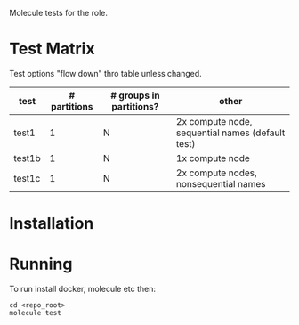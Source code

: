 Molecule tests for the role.

# Test Matrix

Test options "flow down" thro table unless changed.

test   | # partitions | # groups in partitions? | other
---    | ---          | ---                     | ---
test1  | 1            | N                       | 2x compute node, sequential names (default test)
test1b | 1            | N                       | 1x compute node
test1c | 1            | N                       | 2x compute nodes, nonsequential names


# Installation


# Running
To run install docker, molecule etc then:

    cd <repo_root>
    molecule test

